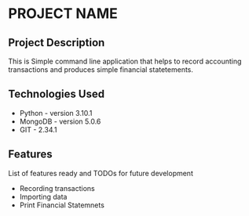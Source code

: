 
# PROJECT NAME

## Project Description

This is Simple command line application that helps to record accounting transactions and produces simple financial statetements.

## Technologies Used

* Python - version 3.10.1
* MongoDB - version 5.0.6
* GIT - 2.34.1

## Features

List of features ready and TODOs for future development
* Recording transactions
* Importing data
* Print Financial Statemnets
